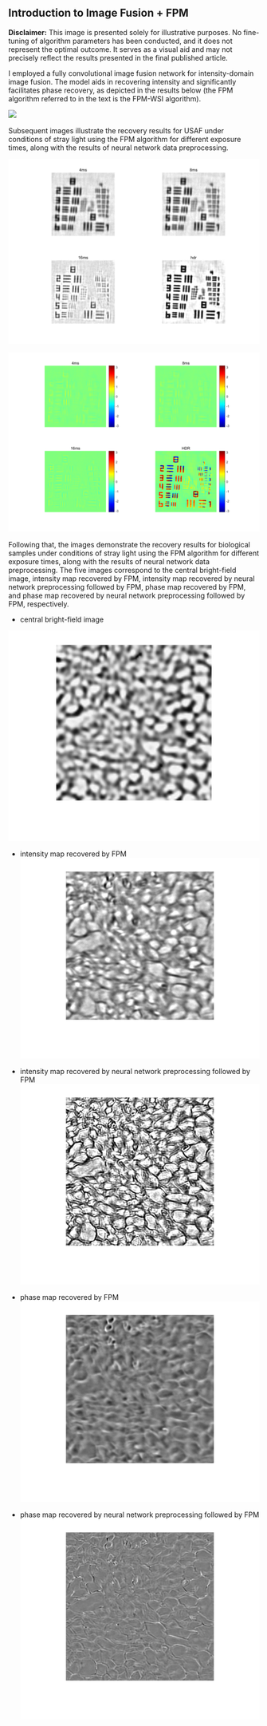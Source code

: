 ## Introduction to  Image Fusion + FPM


**Disclaimer:** This image is presented solely for illustrative purposes. No fine-tuning of algorithm parameters has been conducted, and it does not represent the optimal outcome. It serves as a visual aid and may not precisely reflect the results presented in the final published article. 

I employed a fully convolutional image fusion network for intensity-domain image fusion. The model aids in recovering intensity and significantly facilitates phase recovery, as depicted in the results below (the FPM algorithm referred to in the text is the FPM-WSI algorithm).

![](./usaf.png)


Subsequent images illustrate the recovery results for USAF under conditions of stray light using the FPM algorithm for different exposure times, along with the results of neural network data preprocessing.

![](./hdrusafa.png)

![](./hdrusafp.png)

Following that, the images demonstrate the recovery results for biological samples under conditions of stray light using the FPM algorithm for different exposure times, along with the results of neural network data preprocessing. The five images correspond to the central bright-field image, intensity map recovered by FPM, intensity map recovered by neural network preprocessing followed by FPM, phase map recovered by FPM, and phase map recovered by neural network preprocessing followed by FPM, respectively.

+ central bright-field image


![](./hdrswyb0a.png)

+ intensity map recovered by FPM
![](./hdrswyb1a.png)

+ intensity map recovered by neural network preprocessing followed by FPM
![](./hdrswyb2a.png)

+ phase map recovered by FPM
![](./hdrswyb1p.png)

+ phase map recovered by neural network preprocessing followed by FPM
![](./hdrswyb2p.png)

